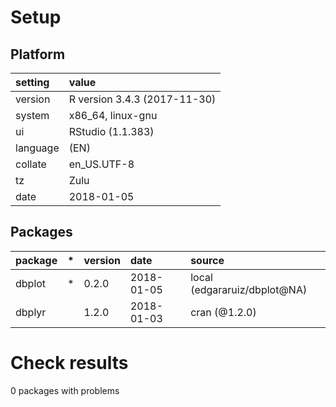 # Setup

## Platform

|setting  |value                        |
|:--------|:----------------------------|
|version  |R version 3.4.3 (2017-11-30) |
|system   |x86_64, linux-gnu            |
|ui       |RStudio (1.1.383)            |
|language |(EN)                         |
|collate  |en_US.UTF-8                  |
|tz       |Zulu                         |
|date     |2018-01-05                   |

## Packages

|package |*  |version |date       |source                       |
|:-------|:--|:-------|:----------|:----------------------------|
|dbplot  |*  |0.2.0   |2018-01-05 |local (edgararuiz/dbplot@NA) |
|dbplyr  |   |1.2.0   |2018-01-03 |cran (@1.2.0)                |

# Check results

0 packages with problems




